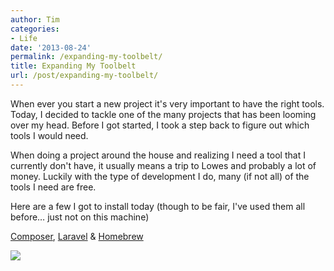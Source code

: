 ```yaml
---
author: Tim
categories:
- Life
date: '2013-08-24'
permalink: /expanding-my-toolbelt/
title: Expanding My Toolbelt
url: /post/expanding-my-toolbelt/
---
```


When ever you start a new project it's very important to have the right tools. Today, I decided to tackle one of the many projects that has been looming over my head. Before I got started, I took a step back to figure out which tools I would need. 

When doing a project around the house and realizing I need a tool that I currently don't have, it usually means a trip to Lowes and probably a lot of money. Luckily with the type of development I do, many (if not all) of the tools I need are free.

Here are a few I got to install today (though to be fair, I've used them all before&#8230; just not on this machine)

[Composer][1], [Laravel][2] & [Homebrew][3]

![][4]

 [1]: http://getcomposer.org/
 [2]: http://laravel.com/
 [3]: http://brew.sh/
 [4]: https://www.filepicker.io/api/file/OnbSz6kRg262Loaa3avA
 